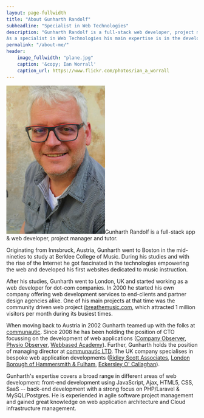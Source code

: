 ```yaml
---
layout: page-fullwidth
title: "About Gunharth Randolf"
subheadline: "Specialist in Web Technologies"
description: "Gunharth Randolf is a full-stack web developer, project manager and tutor. 
As a specialist in Web Technologies his main expertise is in the development of web applications."
permalink: "/about-me/"
header:
    image_fullwidth: "plane.jpg"
    caption: '&copy; Ian Worrall'
    caption_url: https://www.flickr.com/photos/ian_a_worrall
---
```


<img src="/images/GR_headshot.jpg" alt="Gunharth Randolf" class="alignleft inline">Gunharth Randolf is a full-stack app & web developer, project manager and tutor.

Originating from Innsbruck, Austria, Gunharth went to Boston in the mid-nineties to study at Berklee College of Music. During his studies and with the rise of the Internet he got fascinated in the technologies empowering the web and developed his first websites dedicated to music instruction.

After his studies, Gunharth went to London, UK and started working as a web developer for dot-com companies. In 2000 he started his own company offering web development services to end-clients and partner design agencies alike. One of his main projects at that time was the community driven web project <a href="http://ibreathemusic.com" target="_blank">ibreathemusic.com</a>, which attracted 1 million visitors per month during its busiest times.

When moving back to Austria in 2002 Gunharth teamed up with the folks at <a href="http://communautic.com" target="_blank">communautic</a>. Since 2008 he has been holding the position of CTO focussing on the development of web applications (<a href="http://companyobserver.com" target="_blank">Company Observer</a>, <a href="http://physioobserver.com" target="_blank">Physio Observer</a>, <a href="http://webbased-academy.com" target="_blank">Webbased Academy</a>). Further, Gunharth holds the position of managing director at <a href="http://communautic.co.uk" target="_blank">communautic LTD</a>. The UK company specialises in bespoke web application developments (<a href="http://www.rsafilms.com" target="_blank">Ridley Scott Associates</a>, <a href="http://www.lbhf.gov.uk" target="_blank">London Borough of Hammersmith & Fulham</a>, <a href="http://www.eocengineers.com/" target="_blank">Eckersley O' Callaghan</a>).

Gunharth's expertise covers a broad range in different areas of web development: front-end development using JavaScript, Ajax, HTML5, CSS, SaaS -- back-end development with a strong focus on PHP/Laravel & MySQL/Postgres. He is experiended in agile software project management and gained great knowledge on web application architecture and Cloud infrastructure management.